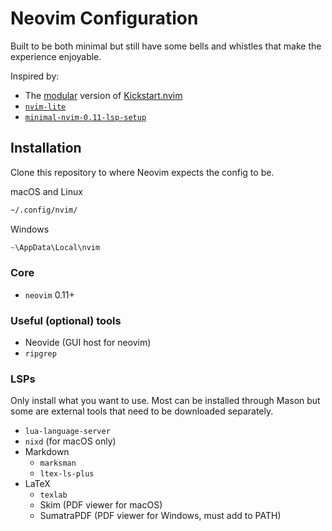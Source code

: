 # Neovim Configuration

Built to be both minimal but still have some bells and whistles that make the experience enjoyable.

Inspired by:
- The [modular](https://github.com/dam9000/kickstart-modular.nvim/tree/master) version of [Kickstart.nvim](https://github.com/nvim-lua/kickstart.nvim)
- [`nvim-lite`](https://github.com/radleylewis/nvim-lite)
- [`minimal-nvim-0.11-lsp-setup`](https://github.com/mplusp/minimal-nvim-0.11-lsp-setup/tree/main)

## Installation

Clone this repository to where Neovim expects the config to be.

macOS and Linux
```zsh
~/.config/nvim/
```

Windows
```powershell
~\AppData\Local\nvim
```

### Core

- `neovim` 0.11+

### Useful (optional) tools

- Neovide (GUI host for neovim)
- `ripgrep`

### LSPs

Only install what you want to use. Most can be installed through Mason but some are external tools that need to be downloaded separately.

- `lua-language-server`
- `nixd` (for macOS only)
- Markdown
    - `marksman`
    - `ltex-ls-plus`
- LaTeX
    - `texlab`
    - Skim (PDF viewer for macOS)
    - SumatraPDF (PDF viewer for Windows, must add to PATH)
